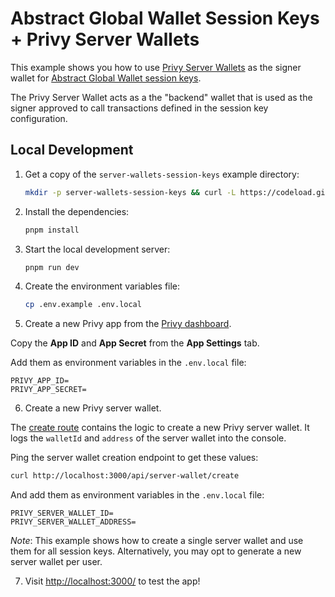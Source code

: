 # Abstract Global Wallet Session Keys + Privy Server Wallets

This example shows you how to use [Privy Server Wallets](https://docs.privy.io/guide/server-wallets/)
as the signer wallet for [Abstract Global Wallet session keys](https://docs.abs.xyz/abstract-global-wallet/agw-client/session-keys/overview).

The Privy Server Wallet acts as a the "backend" wallet that is used as the signer approved to call transactions defined in the session key configuration.

## Local Development

1. Get a copy of the `server-wallets-session-keys` example directory:

   ```bash
   mkdir -p server-wallets-session-keys && curl -L https://codeload.github.com/Abstract-Foundation/examples/tar.gz/main | tar -xz --strip=2 -C server-wallets-session-keys examples-main/server-wallets-session-keys && cd server-wallets-session-keys
   ```

2. Install the dependencies:

   ```bash
   pnpm install
   ```

3. Start the local development server:

   ```bash
   pnpm run dev
   ```

4. Create the environment variables file:

   ```bash
   cp .env.example .env.local
   ```

5. Create a new Privy app from the [Privy dashboard](https://dashboard.privy.io/).

Copy the **App ID** and **App Secret** from the **App Settings** tab.

Add them as environment variables in the `.env.local` file:

```
PRIVY_APP_ID=
PRIVY_APP_SECRET=
```

6. Create a new Privy server wallet.

The [create route](./src/app/api/server-wallet/create/route.ts) contains the logic to create a new Privy server wallet. It logs the `walletId` and `address` of the server wallet into the console.

Ping the server wallet creation endpoint to get these values:

```bash
curl http://localhost:3000/api/server-wallet/create
```

And add them as environment variables in the `.env.local` file:

```
PRIVY_SERVER_WALLET_ID=
PRIVY_SERVER_WALLET_ADDRESS=
```

_Note_: This example shows how to create a single server wallet and use them for all session keys. Alternatively, you may opt to generate a new server wallet per user.

7. Visit [http://localhost:3000/](http://localhost:3000/) to test the app!
